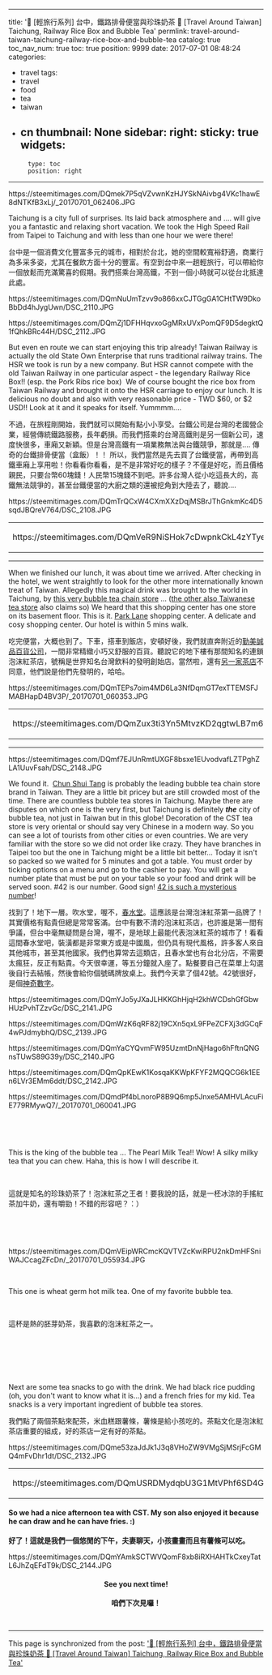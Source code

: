 
---
title: '🚉  [輕旅行系列] 台中，鐵路排骨便當與珍珠奶茶  🚉   [Travel Around Taiwan] Taichung, Railway Rice Box and Bubble Tea'
permlink: travel-around-taiwan-taichung-railway-rice-box-and-bubble-tea
catalog: true
toc_nav_num: true
toc: true
position: 9999
date: 2017-07-01 08:48:24
categories:
- travel
tags:
- travel
- food
- tea
- taiwan
- cn
thumbnail: None
sidebar:
    right:
        sticky: true
widgets:
    -
        type: toc
        position: right
---


<html>
<p>https://steemitimages.com/DQmek7P5qVZvwnKzHJYSkNAivbg4VKc1hawE8dNTKfB3xLj/_20170701_062406.JPG</p>
<p>Taichung is a city full of surprises. Its laid back atmosphere and .... will give you a fantastic and relaxing short vacation. We took the High Speed Rail from Taipei to Taichung and with less than one hour we were there!&nbsp;</p>
<p>台中是一個消費文化豐富多元的城市，相對於台北，她的空間較寬裕舒適，商業行為多采多姿，尤其在餐飲方面十分的豐富。有空到台中來一趟輕旅行，可以帶給你一個放鬆而充滿驚喜的假期。我們搭乘台灣高鐵，不到一個小時就可以從台北抵達此處。</p>
<p>https://steemitimages.com/DQmNuUmTzvv9o866xxCJTGgGA1CHtTW9DkoBbDd4hJygUwn/DSC_2110.JPG</p>
<p>https://steemitimages.com/DQmZj1DFHHqvxoGgMRxUVxPomQF9D5degktQ1fQhkBRc44H/DSC_2112.JPG</p>
<p>But even en route we can start enjoying this trip already! Taiwan Railway is actually the old State Own Enterprise that runs traditional railway trains. The HSR we took is run by a new company. But HSR cannot compete with the old Taiwan Railway in one particular aspect - the legendary Railway Rice Box!! (esp. the Pork Ribs rice box) &nbsp;We of course bought the rice box from Taiwan Railway and brought it onto the HSR carriage to enjoy our lunch. It is delicious no doubt and also with very reasonable price - TWD $60, or $2 USD!! Look at it and it speaks for itself. Yummmm....&nbsp;</p>
<p>不過，在旅程剛開始，我們就可以開始有點小小享受。台鐵公司是台灣的老國營企業，經營傳統鐵路服務，長年虧損。而我們搭乘的台灣高鐵則是另一個新公司，速度快很多，車廂又新穎。但是台灣高鐵有一項業務無法與台鐵競爭，那就是.... 傳奇的台鐵排骨便當（盒飯）！！ 所以，我們當然是先去買了台鐵便當，再帶到高鐵車廂上享用啦！你看看你看看，是不是非常好吃的樣子？不僅是好吃，而且價格親民，只要台幣60塊錢！人民幣15塊錢不到吧。許多台灣人從小吃這長大的，高鐵無法競爭的，甚至台鐵便當的大廚之類的還被挖角到大陸去了，聽說....</p>
<p>https://steemitimages.com/DQmTrQCxW4CXmXXzDqjMSBrJThGnkmKc4D5sqdJBQreV764/DSC_2108.JPG</p>
<table><tr>
<td><p>https://steemitimages.com/DQmVeR9NiSHok7cDwpnkCkL4zYTyeR6T12vZTQmcY8xrvei/DSC_2109.JPG</p></td>
<td><p>https://steemitimages.com/DQmeta5t9YpR9B26aD63zTjefeeESSCvZeyyXzfkPTMdWVC/DSC_2111.JPG</p></td>
</tr></table>
<hr>
<p>When we finished our lunch, it was about time we arrived. After checking in the hotel, we went straightly to look for the other more internationally known treat of Taiwan. Allegedly this magical drink was brought to the world in Taichung, by <a href="http://chunshuitang.com.tw/">this very bubble tea chain store</a> ... (<a href="http://www.hanlin-tea.com.tw/">the other also Taiwanese tea store</a> also claims so) We heard that this shopping center has one store on its basement floor. This is it. <a href="http://www.parklane.com.tw/">Park Lane</a> shopping center. A delicate and cosy shopping center. Our hotel is within 5 mins walk.</p>
<p>吃完便當，大概也到了。下車，搭車到飯店，安頓好後，我們就直奔附近的<a href="http://www.parklane.com.tw/">勤美誠品百貨公司</a>，一間非常精緻小巧又舒服的百貨。聽說它的地下樓有那間知名的連鎖泡沫紅茶店，號稱是世界知名台灣飲料的發明創始店。當然啦，還有<a href="http://www.hanlin-tea.com.tw/">另一家茶店</a>不同意，他們說是他們先發明的，哈哈。</p>
<p>https://steemitimages.com/DQmTEPs7oim4MD6La3NfDqmGT7exTTEMSFJMABHapD4BV3P/_20170701_060353.JPG</p>
<table><tr>
<td><p>https://steemitimages.com/DQmZux3ti3Yn5MtvzKD2qgtwLB7m6fykbFA9iQZjq6tm9MZ/_20170701_060518.JPG</p></td>
<td><p>https://steemitimages.com/DQmQoJPGiyxpDQhjDEedWd6XdqkEuSaE4Et5mKPihkAw6ei/_20170701_060626.JPG</p></td>
</tr></table>
<hr>
<p>https://steemitimages.com/DQmf7EJUnRmtUXGF8bsxe1EUvodvafLZTPghZLA1UuvFsah/DSC_2148.JPG</p>
<p>We found it. &nbsp;<a href="http://chunshuitang.com.tw/">Chun Shui Tang</a> is probably the leading bubble tea chain store brand in Taiwan. They are a little bit pricey but are still crowded most of the time. There are countless bubble tea stores in Taichung. Maybe there are disputes on which one is the very first, but Taichung is definitely <em><strong>the</strong></em> city of bubble tea, not just in Taiwan but in this globe! Decoration of the CST tea store is very oriental or should say very Chinese in a modern way. So you can see a lot of tourists from other cities or even countries. We are very familiar with the store so we did not order like crazy. They have branches in Taipei too but the one in Taichung might be a little bit better... Today it isn't so packed so we waited for 5 minutes and got a table. You must order by ticking options on a menu and go to the cashier to pay. You will get a number plate that must be put on your table so your food and drink will be served soon. #42 is our number. Good sign! <a href="https://www.quora.com/Why-and-how-is-42-the-answer-to-life-the-universe-and-everything">42 is such a mysterious number</a>!</p>
<p>找到了！地下一層。吹水堂，喔不，<a href="http://chunshuitang.com.tw/">春水堂</a>。這應該是台灣泡沫紅茶第一品牌了！其實價格有點貴但總是常常客滿。台中有數不清的泡沫紅茶店，也許誰是第一間有爭議，但台中毫無疑問是台灣，喔不，是地球上最能代表泡沫紅茶的城市了！看看這間春水堂吧，裝潢都是非常東方或是中國風，但仍具有現代風格，許多客人來自其他城市，甚至其他國家。我們也算常去這類店，且春水堂也有台北分店，不需要太瘋狂，反正有點貴。今天很幸運，等五分鐘就入座了。點餐要自己在菜單上勾選後自行去結帳，然後會給你個號碼牌放桌上。我們今天拿了個42號。42號很好，是個<a href="https://www.quora.com/Why-and-how-is-42-the-answer-to-life-the-universe-and-everything">神奇數字</a>。</p>
<p>https://steemitimages.com/DQmYJo5yJXaJLHKKGhHjqH2khWCDshGfGbwHUzPvhTZzvGc/DSC_2141.JPG</p>
<p>https://steemitimages.com/DQmWzK6qRF82j19CXn5qxL9FPeZCFXj3dGCqF4wPJdmybhQ/DSC_2139.JPG</p>
<p>https://steemitimages.com/DQmYaCYQvmFW95UzmtDnNjHago6hFftnQNGnsTUwS89G39y/DSC_2140.JPG</p>
<p>https://steemitimages.com/DQmQpKEwK1KosqaKKWpKFYF2MQQCG6k1EEn6LVr3EMm6ddt/DSC_2142.JPG</p>
<div class="pull-left">
<p>https://steemitimages.com/DQmdPf4bLnoroP8B9Q6mp5Jnxe5AMHVLAcuFiE779RMywQ7/_20170701_060041.JPG</p></div>
<p><br></p><p><br></p>
<p>This is the king of the bubble tea ... The Pearl Milk Tea!! Wow! A silky milky tea that you can chew. Haha, this is how I will describe it.&nbsp;</p><p><br></p>
<p>這就是知名的珍珠奶茶了！泡沫紅茶之王者！要我說的話，就是一柸冰涼的手搖紅茶加牛奶，還有嚼勁！不錯的形容吧？：）</p><p><br></p><p><br></p>
<div class="pull-right"><p>https://steemitimages.com/DQmVEipWRCmcKQVTVZcKwiRPU2nkDmHFSniWAJCcagZFcDn/_20170701_055934.JPG</p></div>
<p><br></p><p>This one is wheat germ hot milk tea. One of my favorite bubble tea.</p><p><br></p>
<p>這杯是熱的胚芽奶茶，我喜歡的泡沫紅茶之一。</p><p><br></p><p><br></p><p><br></p>
<p>Next are some tea snacks to go with the drink. We had black rice pudding (oh, you don't want to know what it is...) and a french fries for my kid. Tea snacks is a very important ingredient of bubble tea stores.</p>
<p>我們點了兩個茶點來配茶，米血糕跟薯條，薯條是給小孩吃的。茶點文化是泡沫紅茶店重要的組成，好的茶店一定有好的茶點。</p>
<p>https://steemitimages.com/DQme53zaJdJk1J3q8VHoZW9VMgSjMSrjFcGMQ4mFvDhr1dt/DSC_2132.JPG</p>
<table><tr>
<td><p>https://steemitimages.com/DQmUSRDMydqbU3G1MtVPhf6SD4G1H6oL3ac6mnq34aauaFN/DSC_2147.JPG</p></td>
<td><p>https://steemitimages.com/DQmNmGHnWRkxxu5bqCwJNNAdzaxuunmmGndThHiCs8fn5vQ/DSC_2145.JPG</p></td>
</tr></table>
<h4>
<p>So we had a nice afternoon tea with CST. My son also enjoyed it because he can draw and he can have fries. :)</p></h4>
<strong><p>好了！這就是我們一個悠閒的下午，夫妻聊天，小孩畫畫而且有薯條可以吃。</p></strong>
<p>https://steemitimages.com/DQmYAmkSCTWVQomF8xb8iRXHAHTkCxeyTatL6JhZqEFdT9k/DSC_2144.JPG</p>
<center><h4>
<p>See you next time!</p></h4>
<strong><p>咱們下次見囉！</p></strong>
<p><br></p></center>
</html>

- - -

This page is synchronized from the post: ['🚉  [輕旅行系列] 台中，鐵路排骨便當與珍珠奶茶  🚉   [Travel Around Taiwan] Taichung, Railway Rice Box and Bubble Tea'](https://steemit.com/@deanliu/travel-around-taiwan-taichung-railway-rice-box-and-bubble-tea)
